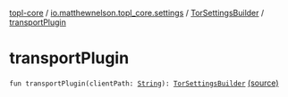 [topl-core](../../index.md) / [io.matthewnelson.topl_core.settings](../index.md) / [TorSettingsBuilder](index.md) / [transportPlugin](./transport-plugin.md)

# transportPlugin

`fun transportPlugin(clientPath: `[`String`](https://kotlinlang.org/api/latest/jvm/stdlib/kotlin/-string/index.html)`): `[`TorSettingsBuilder`](index.md) [(source)](https://github.com/05nelsonm/TorOnionProxyLibrary-Android/blob/master/topl-core/src/main/java/io/matthewnelson/topl_core/settings/TorSettingsBuilder.kt#L188)
